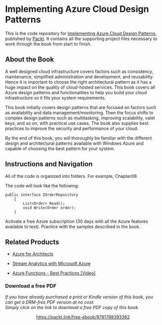 


# Implementing Azure Cloud Design Patterns
This is the code repository for [Implementing Azure Cloud Design Patterns](https://www.packtpub.com/virtualization-and-cloud/implementing-azure-cloud-design-patterns?utm_source=github&utm_medium=repository&utm_campaign=9781788393362), published by [Packt](https://www.packtpub.com/?utm_source=github). It contains all the supporting project files necessary to work through the book from start to finish.
## About the Book
A well designed cloud infrastructure covers factors such as consistency, maintenance, simplified administration and development, and reusability. Hence it is important to choose the right architectural pattern as it has a huge impact on the quality of cloud-hosted services. This book covers all Azure design patterns and functionalities to help you build your cloud infrastructure so it fits your system requirements.

This book initially covers design patterns that are focused on factors such as availability and data management/monitoring. Then the focus shifts to complex design patterns such as multitasking, improving scalability, valet keys, and so on, with practical use cases. The book also supplies best practices to improve the security and performance of your cloud.

By the end of this book, you will thoroughly be familiar with the different design and architectural patterns available with Windows Azure and capable of choosing the best pattern for your system.

## Instructions and Navigation
All of the code is organized into folders. For example, Chapter08.



The code will look like the following:
```
public interface IOrderRepository
    {
        List<Order> Read();
        void Write(Order order);
    }
```

Activate a free Azure subscription (30 days with all the Azure features available to test). Practice with the samples described in the book.

## Related Products
* [Azure for Architects](https://www.packtpub.com/virtualization-and-cloud/azure-architects?utm_source=github&utm_medium=repository&utm_campaign=9781788397391)

* [Stream Analytics with Microsoft Azure](https://www.packtpub.com/big-data-and-business-intelligence/stream-analytics-microsoft-azure?utm_source=github&utm_medium=repository&utm_campaign=9781788395908)

* [Azure Functions - Best Practices [Video]](https://www.packtpub.com/virtualization-and-cloud/azure-functions-best-practices-video?utm_source=github&utm_medium=repository&utm_campaign=9781788831499)

### Download a free PDF

 <i>If you have already purchased a print or Kindle version of this book, you can get a DRM-free PDF version at no cost.<br>Simply click on the link to download a free PDF copy of this book.</i>
<p align="center"> <a href="https://packt.link/free-ebook/9781788393362">https://packt.link/free-ebook/9781788393362 </a> </p>